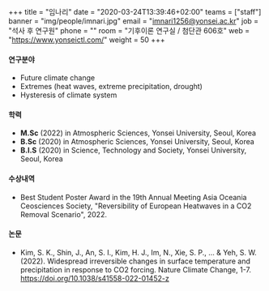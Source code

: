 ﻿+++
title = "임나리"
date = "2020-03-24T13:39:46+02:00"
teams = ["staff"]
banner = "img/people/imnari.jpg"
email = "imnari1256@yonsei.ac.kr"
job = "석사 후 연구원"
phone = ""
room = "기후이론 연구실 / 첨단관 606호"
web = "https://www.yonseictl.com/"
weight = 50
+++

#### 연구분야
+ Future climate change
+ Extremes (heat waves, extreme precipitation, drought)
+ Hysteresis of climate system

#### 학력
 + **M.Sc** (2022) in Atmospheric Sciences, Yonsei University, Seoul, Korea
 + **B.Sc** (2020) in Atmospheric Sciences, Yonsei University, Seoul, Korea
 + **B.I.S** (2020) in Science, Technology and Society, Yonsei University, Seoul, Korea

#### 수상내역
 + Best Student Poster Award in the 19th Annual Meeting Asia Oceania Ceosciences Society, "Reversibility of European Heatwaves in a CO2 Removal Scenario", 2022.

#### 논문
+ Kim, S. K., Shin, J., An, S. I., Kim, H. J., Im, N., Xie, S. P., ... & Yeh, S. W. (2022). Widespread irreversible changes in surface temperature and precipitation in response to CO2 forcing. Nature Climate Change, 1-7. https://doi.org/10.1038/s41558-022-01452-z
